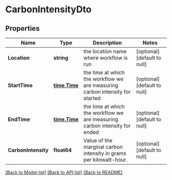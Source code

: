 # CarbonIntensityDto

## Properties
Name | Type | Description | Notes
------------ | ------------- | ------------- | -------------
**Location** | **string** | the location name where workflow is run | [optional] [default to null]
**StartTime** | [**time.Time**](time.Time.md) | the time at which the workflow we are measuring carbon intensity for started | [optional] [default to null]
**EndTime** | [**time.Time**](time.Time.md) | the time at which the workflow we are measuring carbon intensity for ended | [optional] [default to null]
**CarbonIntensity** | **float64** | Value of the marginal carbon intensity in grams per kilowatt-hour. | [optional] [default to null]

[[Back to Model list]](../README.md#documentation-for-models) [[Back to API list]](../README.md#documentation-for-api-endpoints) [[Back to README]](../README.md)

